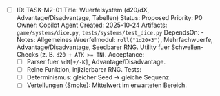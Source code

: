- [ ] ID: TASK-M2-01
  Title: Wuerfelsystem (d20/dX, Advantage/Disadvantage, Tabellen)
  Status: Proposed
  Priority: P0
  Owner: Copilot Agent
  Created: 2025-10-24
  Artifacts: `game/systems/dice.py`, `tests/systems/test_dice.py`
  DependsOn: -
  Notes:
  Allgemeines Wuerfelmodul: `roll("1d20+3")`, Mehrfachwuerfe, Advantage/Disadvantage, Seedbarer RNG. Utility fuer Schwellen-Checks (z. B. `d20 + ATK >= TN`).
  Acceptance:
  - [ ] Parser fuer `NdM[+/-K]`, Advantage/Disadvantage.
  - [ ] Reine Funktion, injizierbarer RNG.
  Tests:
  - [ ] Determinismus: gleicher Seed -> gleiche Sequenz.
  - [ ] Verteilungen (Smoke): Mittelwert im erwarteten Bereich.
